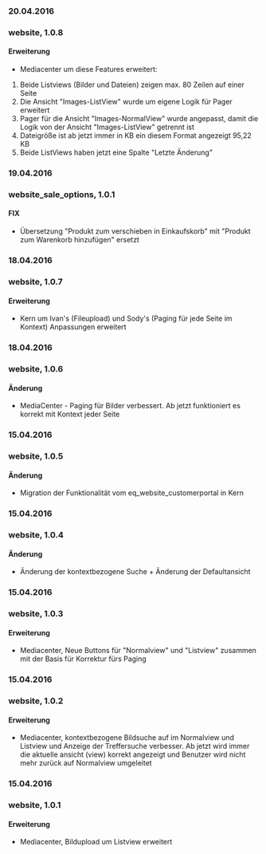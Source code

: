 ### 20.04.2016
### website, 1.0.8
#### Erweiterung
- Mediacenter um diese Features erweitert:
1. Beide Listviews (Bilder und Dateien) zeigen max. 80 Zeilen auf einer Seite
2. Die Ansicht "Images-ListView" wurde um eigene Logik für Pager erweitert
3. Pager für die Ansicht "Images-NormalView" wurde angepasst, damit die Logik von der Ansicht "Images-ListView" getrennt ist
4. Dateigröße ist ab jetzt immer in KB ein diesem Format angezeigt 95,22 KB
5. Beide ListViews haben jetzt eine Spalte "Letzte Änderung"

### 19.04.2016
### website_sale_options, 1.0.1
#### FIX
- Übersetzung "Produkt zum verschieben in Einkaufskorb" mit "Produkt zum Warenkorb hinzufügen" ersetzt

### 18.04.2016
### website, 1.0.7
#### Erweiterung
- Kern um Ivan's (Fileupload) und Sody's (Paging für jede Seite im Kontext) Anpassungen erweitert

### 18.04.2016
### website, 1.0.6
#### Änderung
- MediaCenter - Paging für Bilder verbessert. Ab jetzt funktioniert es korrekt mit Kontext jeder Seite

### 15.04.2016
### website, 1.0.5
#### Änderung
- Migration der Funktionalität vom eq_website_customerportal in Kern

### 15.04.2016
### website, 1.0.4
#### Änderung
- Änderung der kontextbezogene Suche + Änderung der Defaultansicht

### 15.04.2016
### website, 1.0.3
#### Erweiterung
- Mediacenter, Neue Buttons für "Normalview" und "Listview" zusammen mit der Basis für Korrektur fürs Paging

### 15.04.2016
### website, 1.0.2
#### Erweiterung
- Mediacenter, kontextbezogene Bildsuche auf im Normalview und Listview und Anzeige der Treffersuche verbesser. Ab jetzt wird immer die aktuelle ansicht (view) korrekt angezeigt und Benutzer wird nicht mehr zurück auf Normalview umgeleitet

### 15.04.2016
### website, 1.0.1
#### Erweiterung
- Mediacenter, Bildupload um Listview erweitert